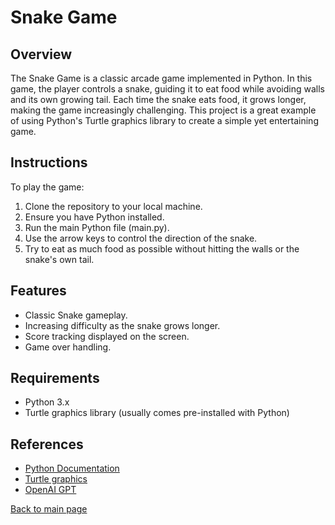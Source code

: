 # Snake Game

## Overview
The Snake Game is a classic arcade game implemented in Python. In this game, the player controls a snake, guiding it to eat food while avoiding walls and its own growing tail. Each time the snake eats food, it grows longer, making the game increasingly challenging. This project is a great example of using Python's Turtle graphics library to create a simple yet entertaining game.

## Instructions
To play the game:
1. Clone the repository to your local machine.
2. Ensure you have Python installed.
3. Run the main Python file (main.py).
4. Use the arrow keys to control the direction of the snake.
5. Try to eat as much food as possible without hitting the walls or the snake's own tail.

## Features
- Classic Snake gameplay.
- Increasing difficulty as the snake grows longer.
- Score tracking displayed on the screen.
- Game over handling.

## Requirements
- Python 3.x
- Turtle graphics library (usually comes pre-installed with Python)

## References
- [Python Documentation](https://docs.python.org/3/)
- [Turtle graphics](https://docs.python.org/3/library/turtle.html)
- [OpenAI GPT](https://www.openai.com/)

[Back to main page](https://github.com/ErkanHatipoglu/100-days-of-code)
